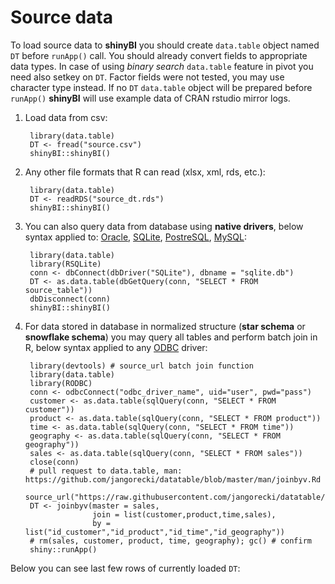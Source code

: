 Source data
========================================================

To load source data to **shinyBI** you should create `data.table` object named `DT` before `runApp()` call. You should already convert fields to appropriate data types. In case of using *binary search* `data.table` feature in pivot you need also setkey on `DT`. Factor fields were not tested, you may use character type instead.  If no `DT` `data.table` object will be prepared before `runApp()` **shinyBI** will use example data of CRAN rstudio mirror logs.

1. Load data from csv:

        library(data.table)
        DT <- fread("source.csv")
        shinyBI::shinyBI()

2. Any other file formats that R can read (xlsx, xml, rds, etc.):

        library(data.table)
        DT <- readRDS("source_dt.rds")
        shinyBI::shinyBI()

3. You can also query data from database using **native drivers**, below syntax applied to: [Oracle](http://cran.r-project.org/web/packages/ROracle/index.html), [SQLite](http://cran.r-project.org/web/packages/RSQLite/index.html), [PostreSQL](http://cran.r-project.org/web/packages/RPostgreSQL/index.html), [MySQL](http://cran.r-project.org/web/packages/RMySQL/index.html):

        library(data.table)
        library(RSQLite)
        conn <- dbConnect(dbDriver("SQLite"), dbname = "sqlite.db")
        DT <- as.data.table(dbGetQuery(conn, "SELECT * FROM source_table"))
        dbDisconnect(conn)
        shinyBI::shinyBI()

4. For data stored in database in normalized structure (**star schema** or **snowflake schema**) you may query all tables and perform batch join in R, below syntax applied to any [ODBC](http://cran.r-project.org/web/packages/RODBC/index.html) driver:

        library(devtools) # source_url batch join function
        library(data.table)
        library(RODBC)
        conn <- odbcConnect("odbc_driver_name", uid="user", pwd="pass")
        customer <- as.data.table(sqlQuery(conn, "SELECT * FROM customer"))
        product <- as.data.table(sqlQuery(conn, "SELECT * FROM product"))
        time <- as.data.table(sqlQuery(conn, "SELECT * FROM time"))
        geography <- as.data.table(sqlQuery(conn, "SELECT * FROM geography"))
        sales <- as.data.table(sqlQuery(conn, "SELECT * FROM sales"))
        close(conn)
        # pull request to data.table, man: https://github.com/jangorecki/datatable/blob/master/man/joinbyv.Rd
        source_url("https://raw.githubusercontent.com/jangorecki/datatable/master/R/joinbyv.R")
        DT <- joinbyv(master = sales, 
                      join = list(customer,product,time,sales), 
                      by = list("id_customer","id_product","id_time","id_geography"))
        # rm(sales, customer, product, time, geography); gc() # confirm
        shiny::runApp()

Below you can see last few rows of currently loaded `DT`:
